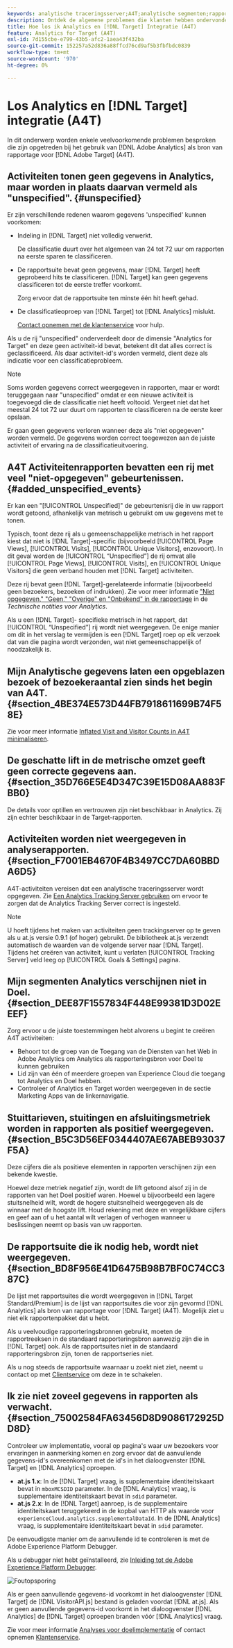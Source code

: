 ```yaml
---
keywords: analytische traceringsserver;A4T;analytische segmenten;rapportsuites;onjuiste gegevens;zwevend;sdid;VisitorAPI.js;mboxMCSDID;phantom;niet opgegeven
description: Ontdek de algemene problemen die klanten hebben ondervonden bij het gebruik van Analytics voor [!DNL Target] (A4T).
title: Hoe los ik Analytics en [!DNL Target] Integratie (A4T)
feature: Analytics for Target (A4T)
exl-id: 7d155cbe-e799-43b5-afc2-1aea43f432ba
source-git-commit: 152257a52d836a88ffcd76cd9af5b3fbfbdc0839
workflow-type: tm+mt
source-wordcount: '970'
ht-degree: 0%

---
```


# Los Analytics en [!DNL Target] integratie (A4T)

In dit onderwerp worden enkele veelvoorkomende problemen besproken die zijn opgetreden bij het gebruik van [!DNL Adobe Analytics] als bron van rapportage voor [!DNL Adobe Target] (A4T).

## Activiteiten tonen geen gegevens in Analytics, maar worden in plaats daarvan vermeld als &quot;unspecified&quot;. {#unspecified}

Er zijn verschillende redenen waarom gegevens &#39;unspecified&#39; kunnen voorkomen:

* Indeling in [!DNL Target] niet volledig verwerkt.

   De classificatie duurt over het algemeen van 24 tot 72 uur om rapporten na eerste sparen te classificeren.

* De rapportsuite bevat geen gegevens, maar [!DNL Target] heeft geprobeerd hits te classificeren. [!DNL Target] kan geen gegevens classificeren tot de eerste treffer voorkomt.

   Zorg ervoor dat de rapportsuite ten minste één hit heeft gehad.

* De classificatieoproep van [!DNL Target] tot [!DNL Analytics] mislukt.

   [Contact opnemen met de klantenservice](/help/main/cmp-resources-and-contact-information.md#reference_ACA3391A00EF467B87930A450050077C) voor hulp.

Als u de rij &quot;unspecified&quot; onderverdeelt door de dimensie &quot;Analytics for Target&quot; en deze geen activiteit-id bevat, betekent dit dat alles correct is geclassificeerd. Als daar activiteit-id&#39;s worden vermeld, dient deze als indicatie voor een classificatieprobleem.

>[!NOTE]
>
>Soms worden gegevens correct weergegeven in rapporten, maar er wordt teruggegaan naar &quot;unspecified&quot; omdat er een nieuwe activiteit is toegevoegd die de classificatie niet heeft voltooid. Vergeet niet dat het meestal 24 tot 72 uur duurt om rapporten te classificeren na de eerste keer opslaan.
>
>Er gaan geen gegevens verloren wanneer deze als &quot;niet opgegeven&quot; worden vermeld. De gegevens worden correct toegewezen aan de juiste activiteit of ervaring na de classificatieuitvoering.

## A4T Activiteitenrapporten bevatten een rij met veel &quot;niet-opgegeven&quot; gebeurtenissen. {#added_unspecified_events}

Er kan een &quot;[!UICONTROL Unspecified]&quot; de gebeurtenisrij die in uw rapport wordt getoond, afhankelijk van metrisch u gebruikt om uw gegevens met te tonen.

Typisch, toont deze rij als u gemeenschappelijke metrisch in het rapport kiest dat niet is [!DNL Target]-specific (bijvoorbeeld [!UICONTROL Page Views], [!UICONTROL Visits], [!UICONTROL Unique Visitors], enzovoort). In dit geval worden de [!UICONTROL “Unspecified”] de rij omvat alle [!UICONTROL Page Views], [!UICONTROL Visits], en [!UICONTROL Unique Visitors] die geen verband houden met [!DNL Target] activiteiten.

Deze rij bevat geen [!DNL Target]-gerelateerde informatie (bijvoorbeeld geen bezoekers, bezoeken of indrukken). Zie voor meer informatie [&quot;Niet opgegeven,&quot; &quot;Geen,&quot; &quot;Overige&quot; en &quot;Onbekend&quot; in de rapportage](https://experienceleague.adobe.com/docs/analytics/technotes/unspecified.html?lang=en) in de *Technische notities voor Analytics*.

Als u een [!DNL Target]- specifieke metrisch in het rapport, dat [!UICONTROL “Unspecified”] rij wordt niet weergegeven. De enige manier om dit in het verslag te vermijden is een [!DNL Target] roep op elk verzoek dat van die pagina wordt verzonden, wat niet gemeenschappelijk of noodzakelijk is.

## Mijn Analytische gegevens laten een opgeblazen bezoek of bezoekeraantal zien sinds het begin van A4T. {#section_4BE374E573D44FB7918611699B74F58E}

Zie voor meer informatie [Inflated Visit and Visitor Counts in A4T minimaliseren](/help/main/c-integrating-target-with-mac/a4t/c-a4t-troubleshooting/minimizing-inflated-visit-and-visitor-counts-a4t.md#concept_A515C2DE126E44B6AD97754C2C6D5235).

## De geschatte lift in de metrische omzet geeft geen correcte gegevens aan. {#section_35D766E5E4D347C39E15D08AA883FBB0}

De details voor optillen en vertrouwen zijn niet beschikbaar in Analytics. Zij zijn echter beschikbaar in de Target-rapporten.

## Activiteiten worden niet weergegeven in analyserapporten. {#section_F7001EB4670F4B3497CC7DA60BBDA6D5}

A4T-activiteiten vereisen dat een analytische traceringsserver wordt opgegeven. Zie [Een Analytics Tracking Server gebruiken](/help/main/c-integrating-target-with-mac/a4t/analytics-tracking-server.md#task_72077BA7E93C4A65A715A18F32228823) om ervoor te zorgen dat de Analytics Tracking Server correct is ingesteld.

>[!NOTE]
>
>U hoeft tijdens het maken van activiteiten geen trackingserver op te geven als u at.js versie 0.9.1 (of hoger) gebruikt. De bibliotheek at.js verzendt automatisch de waarden van de volgende server naar [!DNL Target]. Tijdens het creëren van activiteit, kunt u verlaten [!UICONTROL Tracking Server] veld leeg op [!UICONTROL Goals & Settings] pagina.

## Mijn segmenten Analytics verschijnen niet in Doel. {#section_DEE87F1557834F448E99381D3D02EEEF}

Zorg ervoor u de juiste toestemmingen hebt alvorens u begint te creëren A4T activiteiten:

* Behoort tot de groep van de Toegang van de Diensten van het Web in Adobe Analytics om Analytics als rapporteringsbron voor Doel te kunnen gebruiken
* Lid zijn van één of meerdere groepen van Experience Cloud die toegang tot Analytics en Doel hebben.
* Controleer of Analytics en Target worden weergegeven in de sectie Marketing Apps van de linkernavigatie.

## Stuittarieven, stuitingen en afsluitingsmetriek worden in rapporten als positief weergegeven. {#section_B5C3D56EF0344407AE67ABEB93037F5A}

Deze cijfers die als positieve elementen in rapporten verschijnen zijn een bekende kwestie.

Hoewel deze metriek negatief zijn, wordt de lift getoond alsof zij in de rapporten van het Doel positief waren. Hoewel u bijvoorbeeld een lagere stuitsnelheid wilt, wordt de hogere stuitsnelheid weergegeven als de winnaar met de hoogste lift. Houd rekening met deze en vergelijkbare cijfers en geef aan of u het aantal wilt verlagen of verhogen wanneer u beslissingen neemt op basis van uw rapporten.

## De rapportsuite die ik nodig heb, wordt niet weergegeven. {#section_BD8F956E41D6475B98B7BF0C74CC387C}

De lijst met rapportsuites die wordt weergegeven in [!DNL Target Standard/Premium] is de lijst van rapportsuites die voor zijn gevormd [!DNL Analytics] als bron van rapportage voor [!DNL Target] (A4T). Mogelijk ziet u niet elk rapportenpakket dat u hebt.

Als u veelvoudige rapporteringsbronnen gebruikt, moeten de rapportreeksen in de standaard rapporteringsbron aanwezig zijn die in [!DNL Target] ook. Als de rapportsuites niet in de standaard rapporteringsbron zijn, tonen de rapportseries niet.

Als u nog steeds de rapportsuite waarnaar u zoekt niet ziet, neemt u contact op met [Clientservice](/help/main/cmp-resources-and-contact-information.md#reference_ACA3391A00EF467B87930A450050077C) om deze in te schakelen.

## Ik zie niet zoveel gegevens in rapporten als verwacht. {#section_75002584FA63456D8D9086172925DD8D}

Controleer uw implementatie, vooral op pagina&#39;s waar uw bezoekers voor ervaringen in aanmerking komen en zorg ervoor dat de aanvullende gegevens-id&#39;s overeenkomen met de id&#39;s in het dialoogvenster [!DNL Target] en [!DNL Analytics] oproepen.

* **at.js 1.x**: In de [!DNL Target] vraag, is supplementaire identiteitskaart bevat in `mboxMCSDID` parameter. In de [!DNL Analytics] vraag, is supplementaire identiteitskaart bevat in `sdid` parameter.
* **at.js 2.x**: In de [!DNL Target] aanroep, is de supplementaire identiteitskaart teruggekeerd in de kopbal van HTTP als waarde voor `experienceCloud.analytics.supplementalDataId`. In de [!DNL Analytics] vraag, is supplementaire identiteitskaart bevat in `sdid` parameter.

De eenvoudigste manier om de aanvullende id te controleren is met de Adobe Experience Platform Debugger.

Als u debugger niet hebt geïnstalleerd, zie [Inleiding tot de Adobe Experience Platform Debugger](https://experienceleague.adobe.com/docs/platform-learn/tutorials/data-ingestion/web-sdk/introduction-to-the-experience-platform-debugger.html).

![Foutopsporing](/help/main/c-integrating-target-with-mac/a4t/assets/debugger.png)

Als er geen aanvullende gegevens-id voorkomt in het dialoogvenster [!DNL Target] de [!DNL VisitorAPI.js] bestand is geladen voordat [!DNL at.js]. Als er geen aanvullende gegevens-id voorkomt in het dialoogvenster [!DNL Analytics] de [!DNL Target] oproepen branden vóór [!DNL Analytics] vraag.

Zie voor meer informatie [Analyses voor doelimplementatie](/help/main/c-integrating-target-with-mac/a4t/a4timplementation.md#concept_CE78750AC2A4487D8ACD9369B3EAC85A) of contact opnemen [Klantenservice](/help/main/cmp-resources-and-contact-information.md#reference_ACA3391A00EF467B87930A450050077C).
